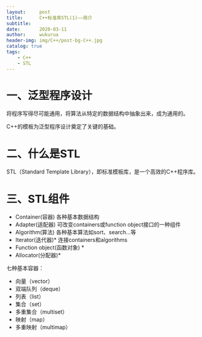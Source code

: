 ```yaml
---
layout:     post
title:      C++标准库STL(1)——简介
subtitle:   
date:       2020-03-11
author:     wukurua
header-img: img/C++/post-bg-C++.jpg
catalog: true
tags:
    - C++
    - STL
---
```


# 一、泛型程序设计 #
将程序写得尽可能通用，将算法从特定的数据结构中抽象出来，成为通用的。

C++的模板为泛型程序设计奠定了关键的基础。
# 二、什么是STL #
STL（Standard Template Library），即标准模板库，是一个高效的C++程序库。
# 三、STL组件 #

- Container(容器) 各种基本数据结构
- Adapter(适配器) 可改变containers或function object接口的一种组件
- Algorithm(算法) 各种基本算法如sort、search…等
- Iterator(迭代器)* 连接containers和algorithms
- Function object(函数对象) *
- Allocator(分配器)*

七种基本容器：
- 向量（vector）
- 双端队列（deque）
- 列表（list）
- 集合（set）
- 多重集合（multiset）
- 映射（map）
- 多重映射（multimap）


